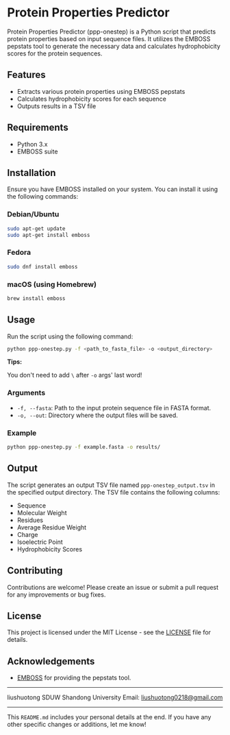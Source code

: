 # Protein Properties Predictor

Protein Properties Predictor (ppp-onestep) is a Python script that predicts protein properties based on input sequence files. It utilizes the EMBOSS pepstats tool to generate the necessary data and calculates hydrophobicity scores for the protein sequences.

## Features

- Extracts various protein properties using EMBOSS pepstats
- Calculates hydrophobicity scores for each sequence
- Outputs results in a TSV file

## Requirements

- Python 3.x
- EMBOSS suite

## Installation

Ensure you have EMBOSS installed on your system. You can install it using the following commands:

### Debian/Ubuntu

```bash
sudo apt-get update
sudo apt-get install emboss
```

### Fedora

```bash
sudo dnf install emboss
```

### macOS (using Homebrew)

```bash
brew install emboss
```

## Usage

Run the script using the following command:

```bash
python ppp-onestep.py -f <path_to_fasta_file> -o <output_directory>
```

**Tips:**

You don't need to add `\` after `-o` args' last word!

### Arguments

- `-f, --fasta`: Path to the input protein sequence file in FASTA format.
- `-o, --out`: Directory where the output files will be saved.

### Example

```bash
python ppp-onestep.py -f example.fasta -o results/
```

## Output

The script generates an output TSV file named `ppp-onestep_output.tsv` in the specified output directory. The TSV file contains the following columns:

- Sequence
- Molecular Weight
- Residues
- Average Residue Weight
- Charge
- Isoelectric Point
- Hydrophobicity Scores

## Contributing

Contributions are welcome! Please create an issue or submit a pull request for any improvements or bug fixes.

## License

This project is licensed under the MIT License - see the [LICENSE](LICENSE) file for details.

## Acknowledgements

- [EMBOSS](http://emboss.sourceforge.net/) for providing the pepstats tool.

---

liushuotong  SDUW  Shandong University
Email: liushuotong0218@gmail.com  

----

This `README.md` includes your personal details at the end. If you have any other specific changes or additions, let me know!
